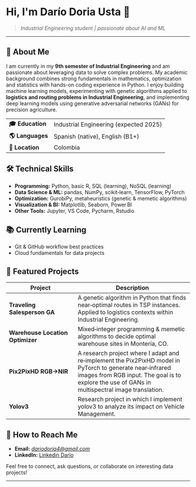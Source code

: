 # Hi, I'm **Darío Doria Usta** 👋

> *Industrial Engineering student | passionate about AI and ML*

---

## 🧠 About Me

I am currently in my **9th semester of Industrial Engineering** and am passionate about leveraging data to solve complex problems. My academic background combines strong fundamentals in mathematics, optimization and statistics with hands-on coding experience in Python. I enjoy building machine learning models, experimenting with genetic algorithms applied to **logistics and routing problems in Industrial Engineering**, and implementing deep learning models using generative adversarial networks (GANs) for precision agriculture.

| | |
|---|---|
| **🎓 Education** | Industrial Engineering (expected 2025) |
| **🌎 Languages** | Spanish (native), English (B1+) |
| **📌 Location** | Colombia|

## 🛠️ Technical Skills

- **Programming:** Python, basic R, SQL (learning), NoSQL (learning)
- **Data Science & ML:** pandas, NumPy, scikit‑learn, TensorFlow, PyTorch
- **Optimization:** GurobiPy, metaheuristics (genetic & memetic algorithms)
- **Visualization & BI:** Matplotlib, Seaborn, Power BI
- **Other Tools:** Jupyter, VS Code, Pycharm, Rstudio

## 📚 Currently Learning

- Git & GitHub workflow best practices
- Cloud fundamentals for data projects

## 🔭 Featured Projects

| Project | Description |
|---------|-------------|
| **Traveling Salesperson GA** | A genetic algorithm in Python that finds near‑optimal routes in TSP instances. Applied to logistics contexts within Industrial Engineering. |
| **Warehouse Location Optimizer** | Mixed‑integer programming & memetic algorithms to decide optimal warehouse sites in Montería, CO. |
| **Pix2PixHD RGB→NIR** | A research project where I adapt and re‑implement the Pix2PixHD model in PyTorch to generate near‑infrared images from RGB input. The goal is to explore the use of GANs in multispectral image translation. |
| **Yolov3** | Research project in which I implement yolov3 to analyze its impact on Vehicle Management. |

<!-- Add more project links or pin them on your GitHub profile -->

## 🤝 How to Reach Me

- **Email:** *dariodoria4@gmail.com*  
- **LinkedIn:** [Linkedin Darío](https://www.linkedin.com/in/dario-doria-b547a3277)  


Feel free to connect, ask questions, or collaborate on interesting data projects!

---

